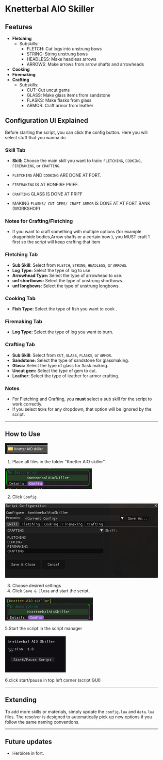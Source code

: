 
# Knetterbal AIO Skiller

## Features

* **Fletching**
	* Subskills:
		* FLETCH: Cut logs into unstrung bows
		* STRING: String unstrung bows
		* HEADLESS: Make headless arrows
		* ARROWS: Make arrows from arrow shafts and arrowheads
* **Cooking**
* **Firemaking**
* **Crafting**
	* Subskills:
		* CUT: Cut uncut gems
		* GLASS: Make glass items from sandstone
		* FLASKS: Make flasks from glass
		* ARMOR: Craft armor from leather

## Configuration UI Explained

Before starting the script, you can click the config button.
Here you will select stuff that you wanna do 

### Skill Tab
- **Skill:** Choose the main skill you want to train: `FLETCHING`, `COOKING`, `FIREMAKING`, or `CRAFTING`.

- `FLETCHING` AND `COOKING` ARE DONE AT FORT.
- `FIREMAKING` IS AT BONFIRE PRIFF.
- `CRAFTING` GLASS IS DONE AT PRIFF
- MAKING `FLASKS/ CUT GEMS/ CRAFT ARMOR` IS DONE AT AT FORT BANK (WORKSHOP)

### Notes for Crafting/Fletching
- If you want to craft something with multiple options (for example dragonhide bodies,Arrow shafts or a certain bow ), you MUST craft 1 first so the script will keep crafting that item


### Fletching Tab
- **Sub Skill:** Select from `FLETCH`, `STRING`, `HEADLESS`, or `ARROWS`.
- **Log Type:** Select the type of log to use.
- **Arrowhead Type:** Select the type of arrowhead to use.
- **unf shortbows:** Select the type of unstrung shortbows.
- **unf longbows:** Select the type of unstrung longbows.

### Cooking Tab
- **Fish Type:** Select the type of fish you want to cook .

### Firemaking Tab
- **Log Type:** Select the type of log you want to burn.

### Crafting Tab
- **Sub Skill:** Select from `CUT`, `GLASS`, `FLASKS`, or `ARMOR`.
- **Sandstone:** Select the type of sandstone for glassmaking.
- **Glass:** Select the type of glass for flask making.
- **Uncut gem:** Select the type of gem to cut.
- **Leather:** Select the type of leather for armor crafting.

### Notes
- For Fletching and Crafting, you **must** select a sub skill for the script to work correctly.
- If you select `NONE` for any dropdown, that option will be ignored by the script.


---


## How to Use

<img width="140" height="35" alt="image" src="screenshots/folder.png" />

1. Place all files in the folder "Knetter AIO skiller".


<img width="286" height="68" alt="image" src="screenshots/scriptmanager1.png" />

2. Click `Config`



<img width="533" height="245" alt="image" src="screenshots/configUI.png" />

3. Choose desired settings
4. Click `Save & Close` and start the script.

<img width="290" height="76" alt="image" src="screenshots/scriptmanager2.png" />

5.Start the script in the script manager


<img width="200" height="123" alt="image" src="screenshots/scriptUI.png" />

6.click start/pause in top left corner (script GUI)


---

## Extending
To add more skills or materials, simply update the `config.lua` and `data.lua` files. The resolver is designed to automatically pick up new options if you follow the same naming conventions.

---

## Future updates
- Herblore in fort.






